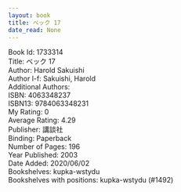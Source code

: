 ```yaml
---
layout: book
title: ベック 17
date_read: None
---
```


Book Id: 1733314<br />
Title: ベック 17<br />
Author: Harold Sakuishi<br />
Author l-f: Sakuishi, Harold<br />
Additional Authors: <br />
ISBN: 4063348237<br />
ISBN13: 9784063348231<br />
My Rating: 0<br />
Average Rating: 4.29<br />
Publisher: 講談社<br />
Binding: Paperback<br />
Number of Pages: 196<br />
Year Published: 2003<br />
Date Added: 2020/06/02<br />
Bookshelves: kupka-wstydu<br />
Bookshelves with positions: kupka-wstydu (#1492)<br />

